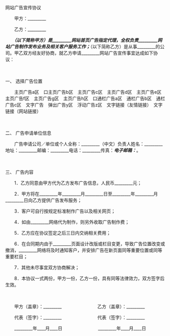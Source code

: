



网站广告宣传协议



 

　　甲方：_________　　

　　乙方：_________　　

　　_________（以下简称甲方）是_________网站首页广告指定代理，全权负责_________网站广告制作发布业务及相关客户服务工作；_________（以下简称乙方）是从事_________的公司。甲乙双方经友好协商，就乙方申请_________网站广告宣传事宜达成如下协议：

　　

一、
选择广告位置

　　主页广告a区　口主页广告b区　主页广告c区　主页广告d区　主页广告e区　主页广告f区　主页广告g区　主页广告h区　口通栏广告a区　通栏广告b区　通栏广告c区　文字广告　弹出广告y区　浮动广告z区　文字链接（友情链接）　文字链接（网站链接）

　　

二、
广告申请单位信息

　　广告申请公司／单位或个人全称：_________（中文）负责人姓名：_________地址：_________邮编：_________电话：_________传真：_________电子邮箱：_________。

　　

三、
广告内容

　　1．乙方同意由甲方代为乙方发布广告信息，人民币_________元；

　　2．甲方将在_________年_________月_________日至_________年_________月_________日向乙方提供广告发布服务；

　　3．客户可自行按规定标准制作广告以及相关网页；

　　4．如由_________网络代为制作，则另外收取广告制作费；

　　5．乙方应在协议签定之后三日内交纳相关费用；

　　6．在合同期内由于_________页面设计改版或栏目变更，导致广告位置改变或撤消，_________网络将及时通知客户，并安排广告在新页面同等重要位置或同等重要栏目；

　　7．其他未尽事宜双方协商解决；

　　8．本协议一式两份，甲方一份，乙方一份，具有同等法律效力，双方签字后生效。　

　　　

　　甲方（盖章）：_________　　　　　　　　乙方（盖章）：_________　　

　　代表（签字）：_________　　　　　　　　代表（签字）：_________　　

　　_________年____月____日　　　　　　　　_________年____月____日